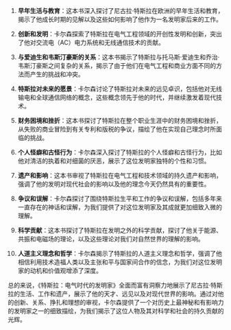 1. **早年生活与教育**：这本书深入探讨了尼古拉·特斯拉在欧洲的早年生活和教育，揭示了他成长时期的见解以及这些如何影响了他作为一名发明家后来的工作。

2. **创新和发明**：卡尔森探索了特斯拉在电气工程领域的开创性发明和创新，突出了他对交流电（AC）电力系统和无线通信技术的贡献。

3. **与爱迪生和韦斯汀豪斯的关系**：这本书揭示了特斯拉与托马斯·爱迪生和乔治·韦斯汀豪斯之间复杂的关系，揭示了由于他们在电气工程和商业方面不同的方法而产生的挑战和冲突。

4. **特斯拉对未来的愿景**：卡尔森讨论了特斯拉对未来的远见卓识，包括他对无线输电和全球通信网络的概念，这些概念领先于他的时代，并继续激发着现代技术。

5. **财务困境和挫折**：这本书探讨了特斯拉在整个职业生涯中的财务困境和挫折，从失败的商业冒险到有关专利和版税的争议，描绘了他在实现自己理念时所面临的挑战。

6. **个人怪癖和古怪行为**：卡尔森深入探讨了特斯拉的个人怪癖和古怪行为，比如他对清洁的执着和对细菌的厌恶，展示了这位发明家独特的个性和习惯。

7. **遗产和影响**：这本书审视了特斯拉在电气工程和技术领域的持久遗产和影响，强调了他的发明对现代社会的影响以及他的理念今天仍然具有的重要性。

8. **争议和误解**：卡尔森探讨了围绕特斯拉生平和工作的争议和误解，包括多年来一直存在的神话和误解，为我们提供了对这位发明家及其成就更加细致入微的理解。

9. **科学贡献**：这本书探讨了特斯拉在发明之外的科学贡献，探讨了他关于能源、共振和电磁场的理论，以及这些理论对我们对自然世界的理解的影响。

10. **人道主义理念和哲学**：卡尔森揭示了特斯拉的人道主义理念和哲学，强调了他相信利用技术造福人类以及主张和平与国家间合作的信念，为我们对这位发明家的动机和价值观增添了深度。

总的来说，《特斯拉：电气时代的发明家》全面而富有洞察力地展示了尼古拉·特斯拉的生活、工作和遗产，展示了他的天才、远见以及对现代世界的影响。通过对他的创新、关系、挣扎和理想的审视，卡尔森提供了一个对历史上最神秘和有影响力的发明家之一的细致描绘，为我们揭示了这位人物及其对科学和社会的持久贡献的光辉。